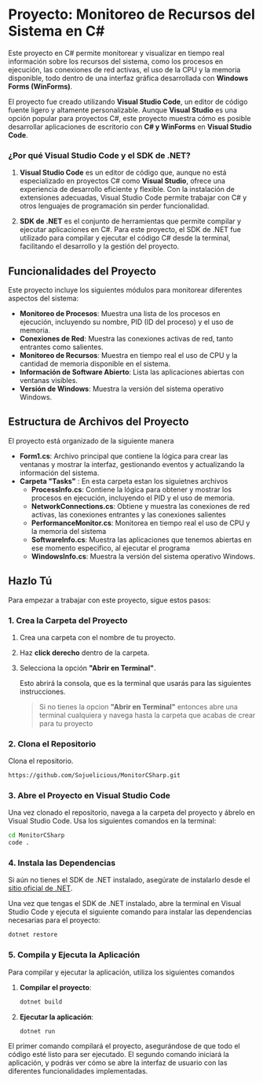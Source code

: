 # Proyecto: Monitoreo de Recursos del Sistema en C#

Este proyecto en C# permite monitorear y visualizar en tiempo real información sobre los recursos del sistema, como los procesos en ejecución, las conexiones de red activas, el uso de la CPU y la memoria disponible, todo dentro de una interfaz gráfica desarrollada con **Windows Forms (WinForms)**.

El proyecto fue creado utilizando **Visual Studio Code**, un editor de código fuente ligero y altamente personalizable. Aunque **Visual Studio** es una opción popular para proyectos C#, este proyecto muestra cómo es posible desarrollar aplicaciones de escritorio con **C# y WinForms** en **Visual Studio Code**. 

### ¿Por qué Visual Studio Code y el SDK de .NET?

1. **Visual Studio Code** es un editor de código que, aunque no está especializado en proyectos C# como **Visual Studio**, ofrece una experiencia de desarrollo eficiente y flexible. Con la instalación de extensiones adecuadas, Visual Studio Code permite trabajar con C# y otros lenguajes de programación sin perder funcionalidad.

2. **SDK de .NET** es el conjunto de herramientas que permite compilar y ejecutar aplicaciones en C#. Para este proyecto, el SDK de .NET fue utilizado para compilar y ejecutar el código C# desde la terminal, facilitando el desarrollo y la gestión del proyecto.

## Funcionalidades del Proyecto

Este proyecto incluye los siguientes módulos para monitorear diferentes aspectos del sistema:

- **Monitoreo de Procesos**: Muestra una lista de los procesos en ejecución, incluyendo su nombre, PID (ID del proceso) y el uso de memoria.
- **Conexiones de Red**: Muestra las conexiones activas de red, tanto entrantes como salientes.
- **Monitoreo de Recursos**: Muestra en tiempo real el uso de CPU y la cantidad de memoria disponible en el sistema.
- **Información de Software Abierto**: Lista las aplicaciones abiertas con ventanas visibles.
- **Versión de Windows**: Muestra la versión del sistema operativo Windows.

## Estructura de Archivos del Proyecto

El proyecto está organizado de la siguiente manera

- **Form1.cs**: Archivo principal que contiene la lógica para crear las ventanas y mostrar la interfaz, gestionando eventos y actualizando la información del sistema.
- **Carpeta "Tasks"** : En esta carpeta estan los siguietnes archivos
  - **ProcessInfo.cs**: Contiene la lógica para obtener y mostrar los procesos en ejecución, incluyendo el PID y el uso de memoria.
  - **NetworkConnections.cs**: Obtiene y muestra las conexiones de red activas, las conexiones entrantes y las conexiones salientes
  - **PerformanceMonitor.cs**: Monitorea en tiempo real el uso de CPU y la memoria del sistema
  - **SoftwareInfo.cs**: Muestra las aplicaciones que tenemos abiertas en ese momento especifico, al ejecutar el programa
  - **WindowsInfo.cs**: Muestra la versión del sistema operativo Windows.

## Hazlo Tú

Para empezar a trabajar con este proyecto, sigue estos pasos:
### 1. Crea la Carpeta del Proyecto

1. Crea una carpeta con el nombre de tu proyecto.
2. Haz **click derecho** dentro de la carpeta.
3. Selecciona la opción **"Abrir en Terminal"**.
   
   Esto abrirá la consola, que es la terminal que usarás para las siguientes instrucciones.

   >Si no tienes la opcion **"Abrir en Terminal"** entonces abre una terminal cualquiera y navega hasta la carpeta que acabas de crear para tu proyecto


### 2. Clona el Repositorio

Clona el repositorio.

```bash
https://github.com/Sojuelicious/MonitorCSharp.git
```

### 3. Abre el Proyecto en Visual Studio Code

Una vez clonado el repositorio, navega a la carpeta del proyecto y ábrelo en Visual Studio Code. Usa los siguientes comandos en la terminal:

```bash
cd MonitorCSharp
code .
```

### 4. Instala las Dependencias

Si aún no tienes el SDK de .NET instalado, asegúrate de instalarlo desde el [sitio oficial de .NET](https://dotnet.microsoft.com/download).

Una vez que tengas el SDK de .NET instalado, abre la terminal en Visual Studio Code y ejecuta el siguiente comando para instalar las dependencias necesarias para el proyecto:

```bash
dotnet restore
```

### 5. Compila y Ejecuta la Aplicación

Para compilar y ejecutar la aplicación, utiliza los siguientes comandos

1. **Compilar el proyecto**:
    ```bash
    dotnet build
    ```

2. **Ejecutar la aplicación**:
    ```bash
    dotnet run
    ```

El primer comando compilará el proyecto, asegurándose de que todo el código esté listo para ser ejecutado. El segundo comando iniciará la aplicación, y podrás ver cómo se abre la interfaz de usuario con las diferentes funcionalidades implementadas.

